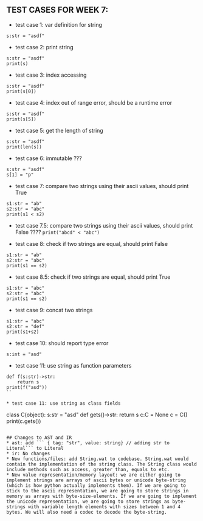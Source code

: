 ## TEST CASES FOR WEEK 7:
* test case 1: var definition for string
```
s:str = "asdf"
```

* test case 2: print string
```
s:str = "asdf"
print(s)
```

* test case 3: index accessing
```
s:str = "asdf"
print(s[0])
```

* test case 4: index out of range error, should be a runtime error
```
s:str = "asdf"
print(s[5])
```

* test case 5: get the length of string
```
s:str = "asdf"
print(len(s))
```

* test case 6: immutable ???
```
s:str = "asdf"
s[1] = "p"
```

* test case 7: compare two strings using their ascii values, should print True
```
s1:str = "ab"
s2:str = "abc"
print(s1 < s2)
```

* test case 7.5: compare two strings using their ascii values, should print False ????
```print("abcd" < "abc")```

* test case 8: check if two strings are equal, should print False
```
s1:str = "ab"
s2:str = "abc"
print(s1 == s2)
```

* test case 8.5: check if two strings are equal, should print True
```
s1:str = "abc"
s2:str = "abc"
print(s1 == s2)
```

* test case 9: concat two strings
```
s1:str = "abc"
s2:str = "def"
print(s1+s2)
```

* test case 10: should report type error 
```
s:int = "asd"
```

* test case 11: use string as function parameters
```
def f(s:str)->str:
    return s
print(f("asd"))
``

* test case 11: use string as class fields
```
class C(object):
    s:str = "asd"
    def gets()->str:
        return s
c:C = None
c = C()
print(c.gets())     
``` 

## Changes to AST and IR
* ast: add ``` { tag: "str", value: string} // adding str to Literal``` to Literal
* ir: No changes
* New functions/files: add String.wat to codebase. String.wat would contain the implementation of the string class. The String class would include methods such as access, greater_than, equals_to etc.
* New value representation/memory layout: we are either going to implement strings are arrays of ascii bytes or unicode byte-string (which is how python actually implements them). If we are going to stick to the ascii representation, we are going to store strings in memory as arrays with byte-size-elements. If we are going to implement the unicode representation, we are going to store strings as byte-strings with variable length elements with sizes between 1 and 4 bytes. We will also need a codec to decode the byte-string.

